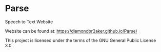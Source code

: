 # Parse
Speech to Text Website

Website can be found at: https://diamondbr3aker.github.io/Parse/

This project is licensed under the terms of the GNU General Public License 3.0.
